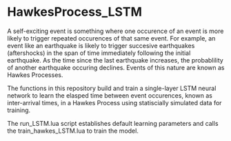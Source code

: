 # HawkesProcess_LSTM

A self-exciting event is something where one occurence of an event is more likely 
to trigger repeated occurences of that same event. For example, an event like an earthquake is likely 
to trigger succesive earthquakes (aftershocks) in the span of time immediately following the initial earthquake. As the time since the last earthquake increases, the probablility of another earthquake occuring declines. Events of this nature are known as Hawkes Processes.

The functions in this repository build and train a single-layer LSTM neural network to learn the elasped time between event 
occurences, known as inter-arrival times, in a Hawkes Process using statiscially 
simulated data for training. 

The run_LSTM.lua script establishes default learning parameters and calls the train_hawkes_LSTM.lua to train the model.

